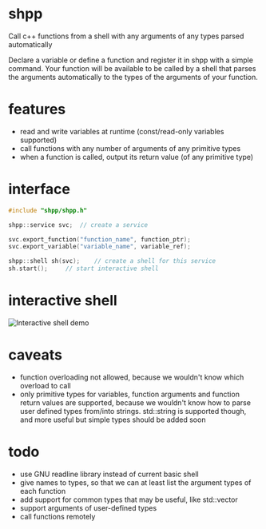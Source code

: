 # shpp
Call c++ functions from a shell with any arguments of any types parsed automatically

Declare a variable or define a function and register it in shpp with a simple command. Your function will be available to be called by a shell that parses the arguments automatically to the types of the arguments of your function.

# features
- read and write variables at runtime (const/read-only variables supported)
- call functions with any number of arguments of any primitive types
- when a function is called, output its return value (of any primitive type)

# interface
```c++
#include "shpp/shpp.h"

shpp::service svc;	// create a service

svc.export_function("function_name", function_ptr);
svc.export_variable("variable_name", variable_ref);

shpp::shell sh(svc);	// create a shell for this service
sh.start();		// start interactive shell
```

# interactive shell
![Interactive shell demo](https://cloud.githubusercontent.com/assets/17955551/15941826/c7da29f4-2e79-11e6-9d9e-2826638cefdf.gif "Interactive shell demo")

# caveats
- function overloading not allowed, because we wouldn't know which overload to call
- only primitive types for variables, function arguments and function return values are supported, because we wouldn't know how to parse user defined types from/into strings. std::string is supported though, and more useful but simple types should be added soon

# todo
- use GNU readline library instead of current basic shell
- give names to types, so that we can at least list the argument types of each function
- add support for common types that may be useful, like std::vector<something>
- support arguments of user-defined types
- call functions remotely
